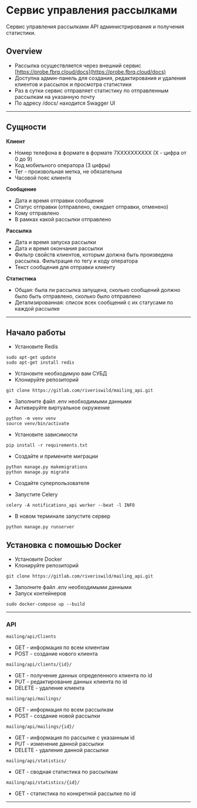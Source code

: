 # Сервис управления рассылками
Сервис управления рассылками API администрирования и получения статистики.

## Overview
* Рассылка осуществляется через внешний сервис  [https://probe.fbrq.cloud/docs](https://probe.fbrq.cloud/docs) 
* Доступна админ-панель для создания, редактирования и удаления клиентов и рассылок и просмотра статистики
* Раз в сутки сервис отправляет статистику по отправленным рассылкам на указанную почту
* По адресу /docs/ находится Swagger UI
***
## Сущности

**Клиент**
* Номер телефона в формате в формате 7XXXXXXXXXX (X - цифра от 0 до 9)
* Код мобильного оператора (3 цифры)
* Тег - произвольная метка, не обязательна
* Часовой пояс клиента

**Сообщение**
* Дата и время отправки сообщения
* Статус отправки (отправлено, ожидает отправки, отменено)
* Кому отправлено
* В рамках какой рассылки отправлено


**Рассылка**

* Дата и время запуска рассылки
* Дата и время окончания рассылки
* Фильтр свойств клиентов, которым должна быть произведена рассылка. Фильтрация по тегу и коду оператора
* Текст сообщения для отправки клиенту

**Статистика**
* Общая: была ли рассылка запущена, сколько сообщений должно было быть отправлено, сколько было отправлено
* Детализированная: список всех сообщений с их статусами по каждой рассылке

***


## Начало работы
* Установите Redis
```
sudo apt-get update
sudo apt-get install redis
``` 

* Установите необходимую вам СУБД
* Клонируйте репозиторий
```
git clone https://gitlab.com/riveriswild/mailing_api.git
``` 
* Заполните файл .env необходимыми данными
* Активируйте виртуальное окружение
```
python -m venv venv  
source venv/bin/activate
```
* Установите зависимости
```
pip install -r requirements.txt
``` 
* Создайте и примените миграции
```
python manage.py makemigrations
python manage.py migrate
```
* Создайте суперпользователя

* Запустите Celery
```
celery -A notifications_api worker --beat -l INFO
```
* В новом терминале запустите сервер
```
python manage.py runserver
```

##  Установка с помошью Docker
* Установите Docker
* Клонируйте репозиторий
```
git clone https://gitlab.com/riveriswild/mailing_api.git
``` 
* Заполните файл .env необходимыми данными
* Запуск контейнеров
```
sudo docker-compose up --build
``` 
***


### API
`mailing/api/Clients`
* GET - информация по всем клиентам
* POST - создание нового клиента

`mailing/api/clients/{id}/`
* GET - получение данных определенного клиента по id
* PUT - редактирование данных клиента по id
* DELETE - удаление клиента

`mailing/api/mailings/`
* GET - информация по всем рассылкам
* POST - создание новой рассылки

`mailing/api/mailings/{id}/`
* GET - информация по рассылке с указанным id
* PUT - изменение данной рассылки
* DELETE - удаление данной рассылки

`mailing/api/statistics/`

* GET - сводная статистика по рассылкам

`mailing/api/statistics/{id}/`
* GET - статистика по конкретной рассылке по id

***



